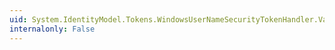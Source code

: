 ```yaml
---
uid: System.IdentityModel.Tokens.WindowsUserNameSecurityTokenHandler.ValidateToken(System.IdentityModel.Tokens.SecurityToken)
internalonly: False
---
```

